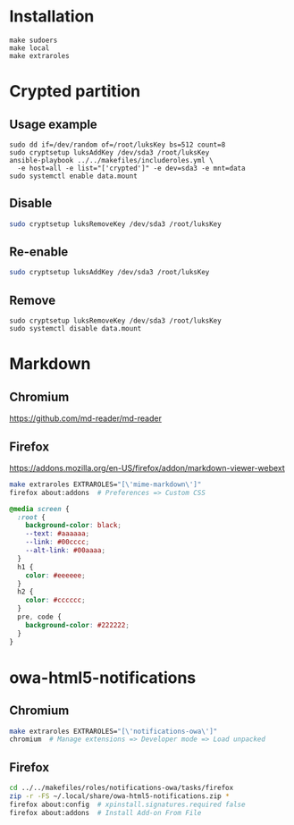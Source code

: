 # Installation
```shell
make sudoers
make local
make extraroles
```

# Crypted partition

## Usage example
```shell
sudo dd if=/dev/random of=/root/luksKey bs=512 count=8
sudo cryptsetup luksAddKey /dev/sda3 /root/luksKey
ansible-playbook ../../makefiles/includeroles.yml \
  -e host=all -e list="['crypted']" -e dev=sda3 -e mnt=data
sudo systemctl enable data.mount
```

## Disable
```sh
sudo cryptsetup luksRemoveKey /dev/sda3 /root/luksKey
```

## Re-enable
```sh
sudo cryptsetup luksAddKey /dev/sda3 /root/luksKey
```

## Remove
```shell
sudo cryptsetup luksRemoveKey /dev/sda3 /root/luksKey
sudo systemctl disable data.mount
```

# Markdown

## Chromium
https://github.com/md-reader/md-reader

## Firefox
https://addons.mozilla.org/en-US/firefox/addon/markdown-viewer-webext
```sh
make extraroles EXTRAROLES="[\'mime-markdown\']"
firefox about:addons  # Preferences => Custom CSS
```
```css
@media screen {
  :root {
    background-color: black;
    --text: #aaaaaa;
    --link: #00cccc;
    --alt-link: #00aaaa;
  }
  h1 {
    color: #eeeeee;
  }
  h2 {
    color: #cccccc;
  }
  pre, code {
    background-color: #222222;
  }
}
```

# owa-html5-notifications

## Chromium
```sh
make extraroles EXTRAROLES="[\'notifications-owa\']"
chromium  # Manage extensions => Developer mode => Load unpacked
```

## Firefox
```sh
cd ../../makefiles/roles/notifications-owa/tasks/firefox
zip -r -FS ~/.local/share/owa-html5-notifications.zip *
firefox about:config  # xpinstall.signatures.required false
firefox about:addons  # Install Add-on From File
```
